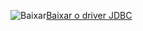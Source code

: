 ![Baixar](../ssms/media/download-icon.png)[Baixar o driver JDBC](../connect/jdbc/download-microsoft-jdbc-driver-for-sql-server.md)
